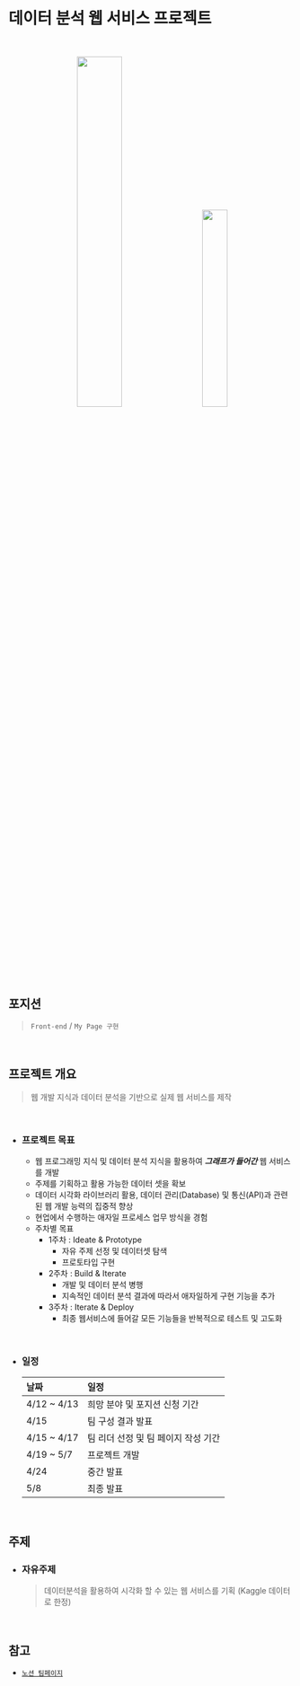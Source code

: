 # **데이터 분석 웹 서비스 프로젝트**

<br>

<p align="center">
	<img src="https://user-images.githubusercontent.com/97582839/177148531-741ba76e-6ada-4d9c-a5f6-1a494c6e7efd.png" style="padding-bottom:10%; margin-right:5%; width:40%">
	<img src="https://user-images.githubusercontent.com/97582839/177287961-7545d198-6e22-4f97-9944-2927f42b18df.png" style="width:30%">
</p>

<br>

## **포지션**
> `Front-end` / `My Page 구현`

<br>

## **프로젝트 개요**
> 웹 개발 지식과 데이터 분석을 기반으로 실제 웹 서비스를 제작

<br>

- ### **프로젝트 목표**

	- 웹 프로그래밍 지식 및 데이터 분석 지식을 활용하여 ***그래프가 들어간***  웹 서비스를 개발
	- 주제를 기획하고 활용 가능한 데이터 셋을 확보
	- 데이터 시각화 라이브러리 활용, 데이터 관리(Database) 및 통신(API)과 관련된 웹 개발 능력의 집중적 향상
	- 현업에서 수행하는 애자일 프로세스 업무 방식을 경험
	- 주차별 목표
		- 1주차 : Ideate & Prototype
			- 자유 주제 선정 및 데이터셋 탐색
			- 프로토타입 구현
		- 2주차 : Build & Iterate
			- 개발 및 데이터 분석 병행
			- 지속적인 데이터 분석 결과에 따라서 애자일하게 구현 기능을 추가
		- 3주차 : Iterate & Deploy
			- 최종 웹서비스에 들어갈 모든 기능들을 반복적으로 테스트 및 고도화

<br>

- ### **일정**

	| **날짜** | **일정** |
	| :--- | :--- |
	| 4/12 ~ 4/13 | 희망 분야 및 포지션 신청 기간 |
	| 4/15 | 팀 구성 결과 발표 |
	| 4/15 ~ 4/17 | 팀 리더 선정 및 팀 페이지 작성 기간 |
	| 4/19 ~ 5/7 | 프로젝트 개발 |
	| 4/24 | 중간 발표 |
	| 5/8 | 최종 발표 |

<br>

## **주제**

- ### **자유주제**
	> 데이터분석을 활용하여 시각화 할 수 있는 웹 서비스를 기획 (Kaggle 데이터로 한정)

<br>

## **참고**
- [`노션 팀페이지`](https://www.notion.so/elice/17-MMO-e8832d1457f3481683b28326c0731568)